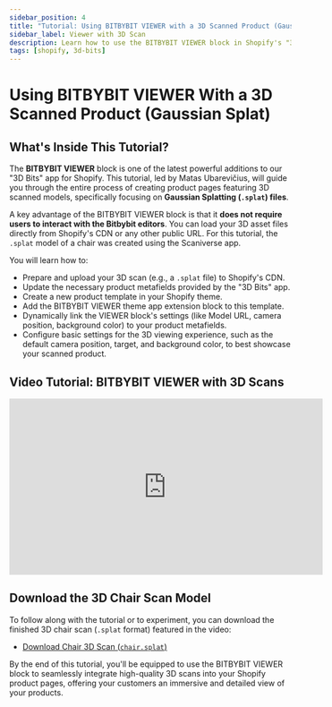 ```yaml
---
sidebar_position: 4
title: "Tutorial: Using BITBYBIT VIEWER with a 3D Scanned Product (Gaussian Splat)"
sidebar_label: Viewer with 3D Scan
description: Learn how to use the BITBYBIT VIEWER block in Shopify's "3D Bits" app to display a 3D scanned product (Gaussian Splatting model) on your e-commerce store.
tags: [shopify, 3d-bits]
---
```


# Using BITBYBIT VIEWER With a 3D Scanned Product (Gaussian Splat)

## What's Inside This Tutorial?

The **BITBYBIT VIEWER** block is one of the latest powerful additions to our "3D Bits" app for Shopify. This tutorial, led by Matas Ubarevičius, will guide you through the entire process of creating product pages featuring 3D scanned models, specifically focusing on **Gaussian Splatting (`.splat`) files**.

A key advantage of the BITBYBIT VIEWER block is that it **does not require users to interact with the Bitbybit editors**. You can load your 3D asset files directly from Shopify's CDN or any other public URL. For this tutorial, the `.splat` model of a chair was created using the Scaniverse app.

You will learn how to:
*   Prepare and upload your 3D scan (e.g., a `.splat` file) to Shopify's CDN.
*   Update the necessary product metafields provided by the "3D Bits" app.
*   Create a new product template in your Shopify theme.
*   Add the BITBYBIT VIEWER theme app extension block to this template.
*   Dynamically link the VIEWER block's settings (like Model URL, camera position, background color) to your product metafields.
*   Configure basic settings for the 3D viewing experience, such as the default camera position, target, and background color, to best showcase your scanned product.

## Video Tutorial: BITBYBIT VIEWER with 3D Scans

<div class="responsive-video-container">
  <iframe 
    width="560" 
    height="315" 
    src="https://www.youtube.com/embed/FcvQAVE1tDc" 
    title="Tutorial: Using 3D Bits App For Shopify With BITBYBIT VIEWER Theme App Extension Block for 3D Scans" 
    frameborder="0" 
    allow="accelerometer; autoplay; clipboard-write; encrypted-media; gyroscope; picture-in-picture; web-share" 
    allowfullscreen>
  </iframe>
</div>

## Download the 3D Chair Scan Model

To follow along with the tutorial or to experiment, you can download the finished 3D chair scan (`.splat` format) featured in the video:
*   [Download Chair 3D Scan (`chair.splat`)](https://cdn.shopify.com/s/files/1/0700/3350/6556/files/chair.splat?v=1735552685)

By the end of this tutorial, you'll be equipped to use the BITBYBIT VIEWER block to seamlessly integrate high-quality 3D scans into your Shopify product pages, offering your customers an immersive and detailed view of your products.